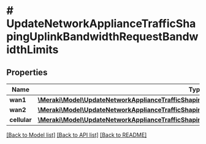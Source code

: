 # # UpdateNetworkApplianceTrafficShapingUplinkBandwidthRequestBandwidthLimits

## Properties

Name | Type | Description | Notes
------------ | ------------- | ------------- | -------------
**wan1** | [**\Meraki\Model\UpdateNetworkApplianceTrafficShapingUplinkBandwidthRequestBandwidthLimitsWan1**](UpdateNetworkApplianceTrafficShapingUplinkBandwidthRequestBandwidthLimitsWan1.md) |  | [optional]
**wan2** | [**\Meraki\Model\UpdateNetworkApplianceTrafficShapingUplinkBandwidthRequestBandwidthLimitsWan2**](UpdateNetworkApplianceTrafficShapingUplinkBandwidthRequestBandwidthLimitsWan2.md) |  | [optional]
**cellular** | [**\Meraki\Model\UpdateNetworkApplianceTrafficShapingUplinkBandwidthRequestBandwidthLimitsCellular**](UpdateNetworkApplianceTrafficShapingUplinkBandwidthRequestBandwidthLimitsCellular.md) |  | [optional]

[[Back to Model list]](../../README.md#models) [[Back to API list]](../../README.md#endpoints) [[Back to README]](../../README.md)
